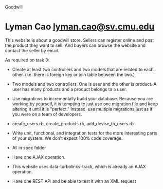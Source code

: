 Goodwill

Lyman Cao
lyman.cao@sv.cmu.edu
========

This website is about a goodwill store. Sellers can register online and post the product they want to sell. And buyers can browse the website and contact the seller by email.

As required on task 3:
* Create at least two controllers and two models that are related to each other. (i.e. there is foreign key or join table between the two.)

- Two models and two controllers. One is user and the other is product. A user has many products and a product belongs to a user.

* Use migrations to incrementally build your database. Because you are working by yourself, it is tempting to just use one migration file and keep altering it until it is "perfect." Instead, use multiple migrations just as if you were on a team of developers.

- create_users.rb, create_products.rb, add_devise_to_users.rb

* Write unit, functional, and integration tests for the more interesting parts of your system. We don't expect 100% code coverage.

- All in spec folder

* Have one AJAX operation.

- This website uses data-turbolinks-track, which is already an AJAX operation.

* Have one REST API and be able to test it with an XML request